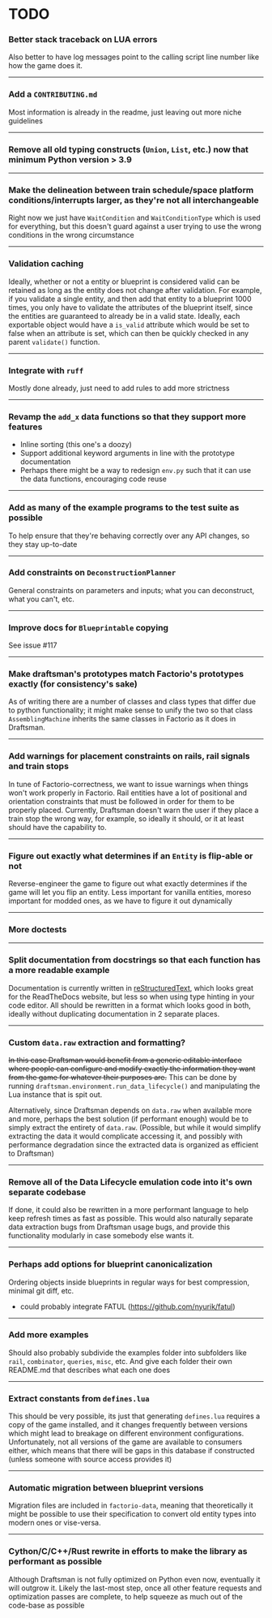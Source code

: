 # TODO

### Better stack traceback on LUA errors
Also better to have log messages point to the calling script line number like how the game does it.

---
### Add a `CONTRIBUTING.md`
Most information is already in the readme, just leaving out more niche guidelines

---
### Remove all old typing constructs (`Union`, `List`, etc.) now that minimum Python version > 3.9

---
### Make the delineation between train schedule/space platform conditions/interrupts larger, as they're not all interchangeable
Right now we just have `WaitCondition` and `WaitConditionType` which is used for everything, but this doesn't guard against a user trying to use the wrong conditions in the wrong circumstance

---
### Validation caching
Ideally, whether or not a entity or blueprint is considered valid can be retained as long as the entity does not change after validation. For example, if you validate a single entity, and then add that entity to a blueprint 1000 times, you only have to validate the attributes of the blueprint itself, since the entities are guaranteed to already be in a valid state. Ideally, each exportable object would have a `is_valid` attribute which would be set to false when an attribute is set, which can then be quickly checked in any parent `validate()` function.

---
### Integrate with `ruff`
Mostly done already, just need to add rules to add more strictness

---
### Revamp the `add_x` data functions so that they support more features
* Inline sorting (this one's a doozy)
* Support additional keyword arguments in line with the prototype documentation
* Perhaps there might be a way to redesign `env.py` such that it can use the data functions, encouraging code reuse

---
### Add as many of the example programs to the test suite as possible
To help ensure that they're behaving correctly over any API changes, so they stay up-to-date

---
### Add constraints on `DeconstructionPlanner`
General constraints on parameters and inputs; what you can deconstruct, what you can't, etc.

--- 
### Improve docs for `Blueprintable` copying
See issue #117

---
### Make draftsman's prototypes match Factorio's prototypes exactly (for consistency's sake)
As of writing there are a number of classes and class types that differ due to python functionality; it might make sense to unify the two so that class `AssemblingMachine` inherits the same classes in Factorio as it does in Draftsman.

---
### Add warnings for placement constraints on rails, rail signals and train stops
In tune of Factorio-correctness, we want to issue warnings when things won't work properly in Factorio. Rail entities have a lot of positional and orientation constraints that must be followed in order for them to be properly placed. Currently, Draftsman doesn't warn the user if they place a train stop the wrong way, for example, so ideally it should, or it at least should have the capability to.

---
### Figure out exactly what determines if an `Entity` is flip-able or not
Reverse-engineer the game to figure out what exactly determines if the game will let you flip an entity. Less important for vanilla entities, moreso important for modded ones, as we have to figure it out dynamically

---
### More doctests

---
### Split documentation from docstrings so that each function has a more readable example
Documentation is currently written in [reStructuredText](https://docutils.sourceforge.io/rst.html), which looks great for the ReadTheDocs website, but less so when using type hinting in your code editor. All should be rewritten in a format which looks good in both, ideally without duplicating documentation in 2 separate places.

---
### Custom `data.raw` extraction and formatting?
~~In this case Draftsman would benefit from a generic editable interface where people can configure and modify exactly the information they want from the game for whatever their purposes are.~~ This can be done by running `draftsman.environment.run_data_lifecycle()` and manipulating the Lua instance that is spit out.

Alternatively, since Draftsman depends on `data.raw` when available more and more, perhaps the best solution (if performant enough) would be to simply extract the entirety of `data.raw`. (Possible, but while it would simplify extracting the data it would complicate accessing it, and possibly with performance degradation since the extracted data is organized as efficient to Draftsman)


---
### Remove all of the Data Lifecycle emulation code into it's own separate codebase
If done, it could also be rewritten in a more performant language to help keep refresh times as fast as possible. This would also naturally separate data extraction bugs from Draftsman usage bugs, and provide this functionality modularly in case somebody else wants it.

---
### Perhaps add options for blueprint canonicalization
Ordering objects inside blueprints in regular ways for best compression, minimal git diff, etc.
- could probably integrate FATUL (https://github.com/nyurik/fatul)

---
### Add more examples
Should also probably subdivide the examples folder into subfolders like `rail`, `combinator`, `queries`, `misc`, etc.
And give each folder their own README.md that describes what each one does

---
### Extract constants from `defines.lua`
This should be very possible, its just that generating `defines.lua` requires a copy of the game installed, and it changes frequently between versions which might lead to breakage on different environment configurations. Unfortunately, not all versions of the game are available to consumers either, which means that there will be gaps in this database if constructed (unless someone with source access provides it)

---
### Automatic migration between blueprint versions
Migration files are included in `factorio-data`, meaning that theoretically it might be possible to use their specification to convert old entity types into modern ones or vise-versa. 

---
### Cython/C/C++/Rust rewrite in efforts to make the library as performant as possible
Although Draftsman is not fully optimized on Python even now, eventually it will outgrow it. Likely the last-most step, once all other feature requests and optimization passes are complete, to help squeeze as much out of the code-base as possible